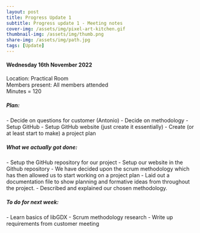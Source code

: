 ```yaml
---
layout: post
title: Progress Update 1
subtitle: Progress update 1 - Meeting notes
cover-img: /assets/img/pixel-art-kitchen.gif
thumbnail-img: /assets/img/thumb.png
share-img: /assets/img/path.jpg
tags: [Update]
---
```

<h4>Wednesday 16th November 2022</h4> 
<p>Location: Practical Room<br>
Members present: All members attended <br>
Minutes = 120</p>
<h5>Plan:</h5>
- Decide on questions for customer (Antonio)
- Decide on methodology 
- Setup GitHub 
- Setup GitHub website (just create it essentially)
- Create (or at least start to make) a project plan 
<h5>What we actually got done:</h5>
- Setup the GitHub repository for our project
- Setup our website in the Github repository
- We have decided upon the scrum methodology which has then allowed us to start working on a project plan
- Laid out a documentation file to show planning and formative ideas from throughout the project.
- Described and explained our chosen methodology.
<h5>To do for next week:</h5>
- Learn basics of libGDX
- Scrum methodology research
- Write up requirements from customer meeting

